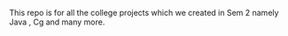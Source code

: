 This repo is for all the college projects which we created in Sem 2 namely Java , Cg and many more.
